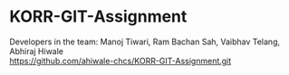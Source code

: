 # KORR-GIT-Assignment
Developers in the team: Manoj Tiwari, Ram Bachan Sah, Vaibhav Telang, Abhiraj Hiwale
<br>
https://github.com/ahiwale-chcs/KORR-GIT-Assignment.git
